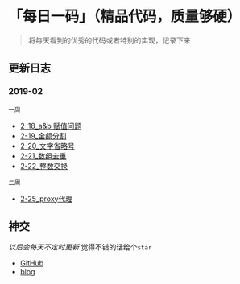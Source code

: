 # 「每日一码」（精品代码，质量够硬）

> 将每天看到的优秀的代码或者特别的实现，记录下来

## 更新日志

### 2019-02
`一周`
-  [2-18_a&b 赋值问题](./2019_02/2-18_a&b赋值问题.md)
- [2-19_金额分割](./2019_02/2-19_金额分割.md)
- [2-20_文字省略号](./2019_02/2-20_文字省略号.md)
- [2-21_数组去重](./2019_02/2-21_数组去重.md)
- [2-22_整数交换](./2019_02/2-22_整数交换.md)

`二周`
- [2-25_proxy代理](./2019_02/2-25_proxy代理.md)

## 神交

_以后会每天不定时更新_ 觉得不错的话给个`star`

- [GitHub](https://github.com/xkloveme/dailyCode/)
- [blog](https://www.cnblogs.com/xkloveme/)
